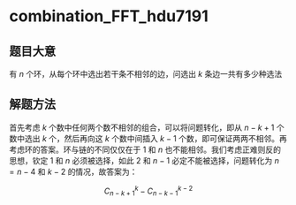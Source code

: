 # combination_FFT_hdu7191

## 题目大意

有 $n$ 个环，从每个环中选出若干条不相邻的边，问选出 $k$ 条边一共有多少种选法

## 解题方法

首先考虑 $k$ 个数中任何两个数不相邻的组合，可以将问题转化，即从 $n - k + 1$ 个数中选出 $k$ 个，然后再向这 $k$ 个数中间插入 $k - 1$ 个数，即可保证两两不相邻。再考虑环的答案。环与链的不同仅仅在于 $1$ 和 $n$ 也不能相邻。我们考虑正难则反的思想，钦定 $1$ 和 $n$ 必须被选择，如此 $2$ 和 $n - 1$ 必定不能被选择，问题转化为 $n = n - 4$ 和 $k - 2$ 的情况，故答案为：

$$ C_{n - k + 1}^{k} - C_{n - k - 1}^{k - 2} $$
